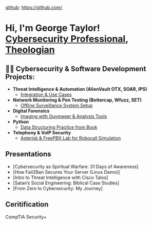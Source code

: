 [github]: https://github.com/<h1>Hi, I'm George Taylor! <br/>
<a href="https://github.com/Wirelesspress">Cybersecurity Professional</a>, 
<a href="https://www.linkedin.com/in/george-taylor-5a1b521b3">Theologian</a> 
</h1>

<h2>👨‍💻 Cybersecurity & Software Development Projects:</h2>

- <b>Threat Intelligence & Automation (AlienVault OTX, SOAR, IPS)</b>
  - [Integration & Use Cases](https://github.com/your-github-username/threat-intel-lab)
- <b>Network Monitoring & Pen Testing (Bettercap, Wfuzz, SET)</b>
  - [Offline Surveillance System Setup](https://github.com/your-github-username/offline-surveillance-lab)
- <b>Digital Forensics</b>
  - [Imaging with Guymager & Analysis Tools](https://github.com/your-github-username/forensic-lab)
- <b>Python</b>
  - [Data Structuring Practice from Book](https://github.com/your-github-username/python-dictionary-exercises)
- <b>Telephony & VoIP Security</b>
  - [Asterisk & FreePBX Lab for Robocall Simulation](https://github.com/your-github-username/voip-asterisk-lab)

<h2>Presentations</h2>

- [Cybersecurity as Spiritual Warfare: 31 Days of Awareness]
- [How Fail2Ban Secures Your Server (Linux Demo)]
- [Intro to Threat Intelligence with Cisco Talos]
- [Satan’s Social Engineering: Biblical Case Studies]
- [From Zero to Cybersecurity: My Journey]

<h2> Ceritification </h2>
CompTIA Security+

<br/><br/>

[youtube]: https://www.youtube.com/your-youtube-channel  
[linkedin]: https://www.linkedin.com/in/george-taylor-5a1b521b3
[github]: https://github.com/Wirelesspress


